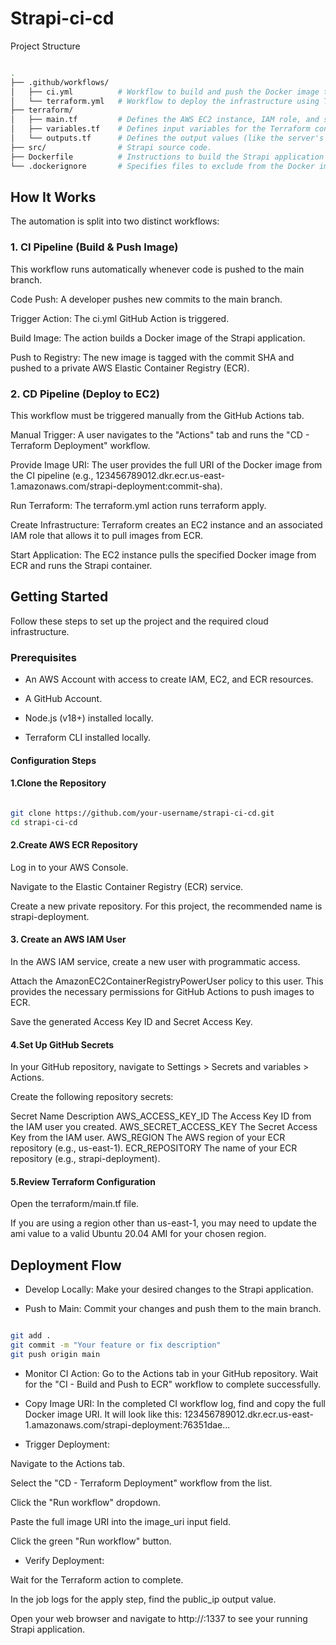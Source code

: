 # Strapi-ci-cd



Project Structure
```bash

.
├── .github/workflows/
│   ├── ci.yml          # Workflow to build and push the Docker image to ECR.
│   └── terraform.yml   # Workflow to deploy the infrastructure using Terraform.
├── terraform/
│   ├── main.tf         # Defines the AWS EC2 instance, IAM role, and security group.
│   ├── variables.tf    # Defines input variables for the Terraform configuration.
│   └── outputs.tf      # Defines the output values (like the server's public IP).
├── src/                # Strapi source code.
├── Dockerfile          # Instructions to build the Strapi application into a Docker image.
└── .dockerignore       # Specifies files to exclude from the Docker image.

```

## How It Works
The automation is split into two distinct workflows:

### 1. CI Pipeline (Build & Push Image)
This workflow runs automatically whenever code is pushed to the main branch.

Code Push: A developer pushes new commits to the main branch.

Trigger Action: The ci.yml GitHub Action is triggered.

Build Image: The action builds a Docker image of the Strapi application.

Push to Registry: The new image is tagged with the commit SHA and pushed to a private AWS Elastic Container Registry (ECR).

### 2. CD Pipeline (Deploy to EC2)
This workflow must be triggered manually from the GitHub Actions tab.

Manual Trigger: A user navigates to the "Actions" tab and runs the "CD - Terraform Deployment" workflow.

Provide Image URI: The user provides the full URI of the Docker image from the CI pipeline (e.g., 123456789012.dkr.ecr.us-east-1.amazonaws.com/strapi-deployment:commit-sha).

Run Terraform: The terraform.yml action runs terraform apply.

Create Infrastructure: Terraform creates an EC2 instance and an associated IAM role that allows it to pull images from ECR.

Start Application: The EC2 instance pulls the specified Docker image from ECR and runs the Strapi container.

## Getting Started
Follow these steps to set up the project and the required cloud infrastructure.

### Prerequisites
- An AWS Account with access to create IAM, EC2, and ECR resources.

- A GitHub Account.

- Node.js (v18+) installed locally.

- Terraform CLI installed locally.

#### Configuration Steps
#### 1.Clone the Repository

```bash

git clone https://github.com/your-username/strapi-ci-cd.git
cd strapi-ci-cd
```
#### 2.Create AWS ECR Repository

Log in to your AWS Console.

Navigate to the Elastic Container Registry (ECR) service.

Create a new private repository. For this project, the recommended name is strapi-deployment.

#### 3. Create an AWS IAM User

In the AWS IAM service, create a new user with programmatic access.

Attach the AmazonEC2ContainerRegistryPowerUser policy to this user. This provides the necessary permissions for GitHub Actions to push images to ECR.

Save the generated Access Key ID and Secret Access Key.

#### 4.Set Up GitHub Secrets

In your GitHub repository, navigate to Settings > Secrets and variables > Actions.

Create the following repository secrets:

Secret Name	Description
AWS_ACCESS_KEY_ID	The Access Key ID from the IAM user you created.
AWS_SECRET_ACCESS_KEY	The Secret Access Key from the IAM user.
AWS_REGION	The AWS region of your ECR repository (e.g., us-east-1).
ECR_REPOSITORY	The name of your ECR repository (e.g., strapi-deployment).
#### 5.Review Terraform Configuration

Open the terraform/main.tf file.

If you are using a region other than us-east-1, you may need to update the ami value to a valid Ubuntu 20.04 AMI for your chosen region.

## Deployment Flow

- Develop Locally: Make your desired changes to the Strapi application.

- Push to Main: Commit your changes and push them to the main branch.

```bash

git add .
git commit -m "Your feature or fix description"
git push origin main
```
- Monitor CI Action: Go to the Actions tab in your GitHub repository. Wait for the "CI - Build and Push to ECR" workflow to complete successfully.

- Copy Image URI: In the completed CI workflow log, find and copy the full Docker image URI. It will look like this: 123456789012.dkr.ecr.us-east-1.amazonaws.com/strapi-deployment:76351dae...

- Trigger Deployment:

Navigate to the Actions tab.

Select the "CD - Terraform Deployment" workflow from the list.

Click the "Run workflow" dropdown.

Paste the full image URI into the image_uri input field.

Click the green "Run workflow" button.

- Verify Deployment:

Wait for the Terraform action to complete.

In the job logs for the apply step, find the public_ip output value.

Open your web browser and navigate to http://<your-public-ip>:1337 to see your running Strapi application.
